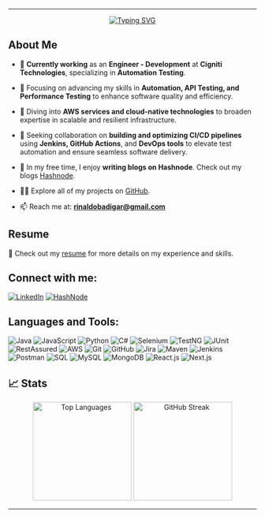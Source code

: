 
---

<div align="center">
  <a href="https://git.io/typing-svg">
    <img src="https://readme-typing-svg.herokuapp.com?font=Fira+Code&size=50&pause=1000&vCenter=true&width=950&height=100&lines=Hi%F0%9F%91%8B%2C+I'm+Rinaldo+Badigar+;An+Aspiring+SDET+in+the+Making!" alt="Typing SVG" />
  </a>
</div>

## About Me

- 💼 **Currently working** as an **Engineer - Development** at **Cigniti Technologies**, specializing in **Automation Testing**.
  
- 🔭 Focusing on advancing my skills in **Automation, API Testing, and Performance Testing** to enhance software quality and efficiency.
  
- 🌱 Diving into **AWS services and cloud-native technologies** to broaden expertise in scalable and resilient infrastructure.
  
- 🤝 Seeking collaboration on **building and optimizing CI/CD pipelines** using **Jenkins, GitHub Actions**, and **DevOps tools** to elevate test automation and ensure seamless software delivery.
  
- 🌟 In my free time, I enjoy **writing blogs on Hashnode**. Check out my blogs [Hashnode](https://hashnode.com/@Rinaldo).

- 👨‍💻 Explore all of my projects on [GitHub](https://github.com/rinaldo23).

- 📫 Reach me at: **[rinaldobadigar@gmail.com](mailto:rinaldobadigar@gmail.com)**

## Resume

📄 Check out my [resume](https://drive.google.com/file/d/1CNuJ0D0OxnBpT_ZtS_iEaNYn-C2EBVEm/view?usp=sharing) for more details on my experience and skills.

## Connect with me:

[![LinkedIn](https://img.shields.io/badge/-LinkedIn-blue?style=for-the-badge&logo=Linkedin&logoColor=white&link=https://www.linkedin.com/in/rinaldo-badigar)](https://www.linkedin.com/in/rinaldo-badigar)
[![HashNode](https://img.shields.io/badge/-HashNode-lightblue?style=for-the-badge&logo=hashnode&logoColor=white&link=https://hashnode.com/@Rinaldo)](https://hashnode.com/@Rinaldo)

## Languages and Tools:

![Java](https://img.shields.io/badge/-Java-007396?logo=java&logoColor=white&style=for-the-badge)
![JavaScript](https://img.shields.io/badge/-JavaScript-F7DF1E?logo=javascript&logoColor=black&style=for-the-badge)
![Python](https://img.shields.io/badge/-Python-3776AB?logo=python&logoColor=white&style=for-the-badge)
![C#](https://img.shields.io/badge/-C%23-239120?logo=c-sharp&logoColor=white&style=for-the-badge)
![Selenium](https://img.shields.io/badge/-Selenium-43B02A?logo=selenium&logoColor=white&style=for-the-badge)
![TestNG](https://img.shields.io/badge/-TestNG-FFCA28?logo=testing&logoColor=black&style=for-the-badge)
![JUnit](https://img.shields.io/badge/-JUnit-25A162?logo=junit5&logoColor=white&style=for-the-badge)
![RestAssured](https://img.shields.io/badge/-RestAssured-5A9BD5?logo=api&logoColor=white&style=for-the-badge)
![AWS](https://img.shields.io/badge/-AWS-232F3E?logo=amazon-aws&logoColor=white&style=for-the-badge)
![Git](https://img.shields.io/badge/-Git-F05032?logo=git&logoColor=white&style=for-the-badge)
![GitHub](https://img.shields.io/badge/-GitHub-181717?logo=github&logoColor=white&style=for-the-badge)
![Jira](https://img.shields.io/badge/-Jira-0052CC?logo=jira&logoColor=white&style=for-the-badge)
![Maven](https://img.shields.io/badge/-Maven-C71A36?logo=apache-maven&logoColor=white&style=for-the-badge)
![Jenkins](https://img.shields.io/badge/-Jenkins-D24939?logo=jenkins&logoColor=white&style=for-the-badge)
![Postman](https://img.shields.io/badge/-Postman-FF6C37?logo=postman&logoColor=white&style=for-the-badge)
![SQL](https://img.shields.io/badge/-SQL-4479A1?logo=sql&logoColor=white&style=for-the-badge)
![MySQL](https://img.shields.io/badge/-MySQL-4479A1?logo=mysql&logoColor=white&style=for-the-badge)
![MongoDB](https://img.shields.io/badge/-MongoDB-47A248?logo=mongodb&logoColor=white&style=for-the-badge)
![React.js](https://img.shields.io/badge/-React-61DAFB?logo=react&logoColor=white&style=for-the-badge)
![Next.js](https://img.shields.io/badge/-Next.js-000000?logo=nextdotjs&logoColor=white&style=for-the-badge)


<!-- ## Most Used Languages:

![Top Languages](https://github-readme-stats.vercel.app/api/top-langs/?username=rinaldo23&layout=compact&theme=radical&hide_border=true)

## 📈 Streak Stats

![GitHub Streak](https://github-readme-streak-stats.herokuapp.com/?user=rinaldo23&theme=radical&hide_border=true&date_format=j%2Fn%5B%2FY%5D) -->

## 📈 Stats

<div align="center">
  <img src="https://github-readme-stats.vercel.app/api/top-langs/?username=rinaldo23&layout=compact&theme=radical&hide_border=true" alt="Top Languages" style="height: 200px;"/>
  <img src="https://github-readme-streak-stats.herokuapp.com/?user=rinaldo23&theme=radical&hide_border=true&date_format=j%2Fn%5B%2FY%5D" alt="GitHub Streak" style="height: 200px;"/>
</div>

---

